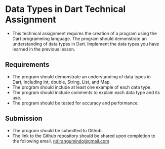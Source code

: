 # Data Types in Dart Technical Assignment

- This technical assignment requires the creation of a program using the Dart programming language. The program should demonstrate an understanding of data types in Dart. Implement the data types you have learned in the previous lesson.

## Requirements

- The program should demonstrate an understanding of data types in Dart, including int, double, String, List, and Map.
- The program should include at least one example of each data type.
- The program should include comments to explain each data type and its use.
- The program should be tested for accuracy and performance.

## Submission

- The program should be submitted to Github.
- The link to the Github repository should be shared upon completion to the following email, ndirangumindo@gmail.com